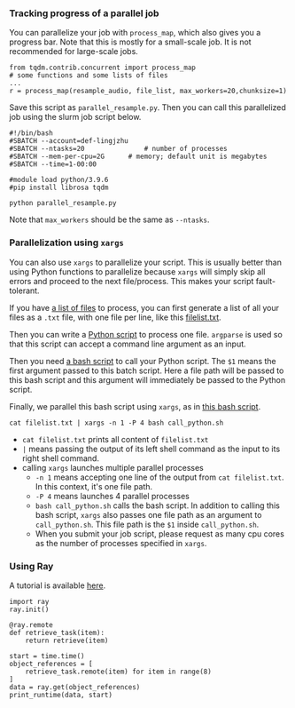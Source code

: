 ### Tracking progress of a parallel job

You can parallelize your job with `process_map`, which also gives you a progress bar. Note that this is mostly for a small-scale job. It is not recommended for large-scale jobs.
  ```
from tqdm.contrib.concurrent import process_map
# some functions and some lists of files
...
r = process_map(resample_audio, file_list, max_workers=20,chunksize=1)
  ```

Save this script as `parallel_resample.py`. Then you can call this parallelized job using the slurm job script below.
```
#!/bin/bash
#SBATCH --account=def-lingjzhu
#SBATCH --ntasks=20               # number of processes
#SBATCH --mem-per-cpu=2G      # memory; default unit is megabytes
#SBATCH --time=1-00:00  

#module load python/3.9.6
#pip install librosa tqdm

python parallel_resample.py
```

Note that `max_workers` should be the same as `--ntasks`. 

### Parallelization using `xargs`
You can also use `xargs` to parallelize your script. This is usually better than using Python functions to parallelize because `xargs` will simply skip all errors and proceed to the next file/process. This makes your script fault-tolerant.

If you have [a list of files](../scripts/parallel/files) to process, you can first generate a list of all your files as a `.txt` file, with one file per line, like this [filelist.txt](../scripts/parallel/filelist.txt). 

Then you can write a [Python script](../scripts/parallel/process_a_file.py) to process one file. `argparse` is used so that this script can accept a command line argument as an input. 

Then you need [a bash script](../scripts/parallel/call_python.sh) to call your Python script. The `$1` means the first argument passed to this batch script. Here a file path will be passed to this bash script and this argument will immediately be passed to the Python script. 

Finally, we parallel this bash script using `xargs`, as in [this bash script](../scripts/parallel/run_parallel.sh).
```
cat filelist.txt | xargs -n 1 -P 4 bash call_python.sh
```

 - `cat filelist.txt` prints all content of `filelist.txt`
 - `|` means passing the output of its left shell command as the input to its right shell command.
 - calling `xargs` launches multiple parallel processes
   - `-n 1` means accepting one line of the output from `cat filelist.txt`. In this context, it's one file path.
   - `-P 4` means launches 4 parallel processes
   - `bash call_python.sh` calls the bash script. In addition to calling this bash script, `xargs` also passes one file path as an argument to `call_python.sh`. This file path is the `$1` inside `call_python.sh`.
   - When you submit your job script, please request as many cpu cores as the number of processes specified in `xargs`. 




### Using Ray

A tutorial is available [here](https://docs.ray.io/en/latest/ray-core/examples/gentle_walkthrough.html).

```
import ray
ray.init()
```

```
@ray.remote
def retrieve_task(item):
    return retrieve(item)

start = time.time()
object_references = [
    retrieve_task.remote(item) for item in range(8)
]
data = ray.get(object_references)
print_runtime(data, start)
```

